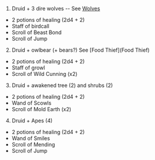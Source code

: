 1. Druid + 3 dire wolves -- See [Wolves](Wolves)
* 2 potions of healing (2d4 + 2)
* Staff of birdcall
* Scroll of Beast Bond
* Scroll of Jump
2. Druid + owlbear (+ bears?) See [Food Thief](Food Thief)
* 2 potions of healing (2d4 + 2)
* Staff of growl
* Scroll of Wild Cunning (x2)
3. Druid + awakened tree (2) and shrubs (2)
* 2 potions of healing (2d4 + 2)
* Wand of Scowls
* Scroll of Mold Earth (x2)
4. Druid + Apes (4)
* 2 potions of healing (2d4 + 2)
* Wand of Smiles
* Scroll of Mending
* Scroll of Jump